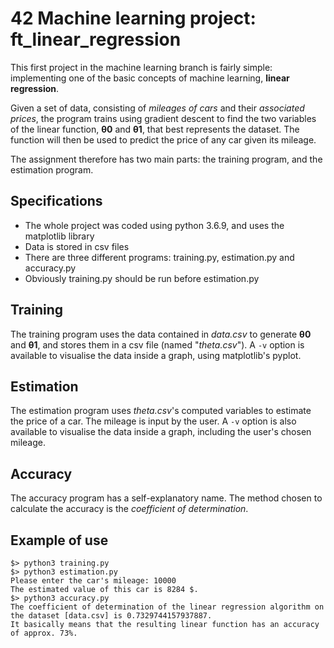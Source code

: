 # 42 Machine learning project: ft_linear_regression

This first project in the machine learning branch is fairly simple: implementing one of the basic concepts of machine learning, **linear regression**.

Given a set of data, consisting of *mileages of cars* and their *associated prices*, the program trains using gradient descent to find the two variables of the
linear function, **θ0** and **θ1**, that best represents the dataset. The function will then be used to predict the price of any car given its mileage.

The assignment therefore has two main parts: the training program, and the estimation program.

## Specifications

* The whole project was coded using python 3.6.9, and uses the matplotlib library
* Data is stored in csv files
* There are three different programs: training.py, estimation.py and accuracy.py
* Obviously training.py should be run before estimation.py

## Training

The training program uses the data contained in *data.csv* to generate **θ0** and **θ1**, and stores them in a csv file (named "*theta.csv*"). A `-v` option is
available to visualise the data inside a graph, using matplotlib's pyplot.

## Estimation

The estimation program uses *theta.csv*'s computed variables to estimate the price of a car. The mileage is input by the user. A `-v` option is also
available to visualise the data inside a graph, including the user's chosen mileage.

## Accuracy

The accuracy program has a self-explanatory name. The method chosen to calculate the accuracy is the *coefficient of determination*.

## Example of use

```
$> python3 training.py  
$> python3 estimation.py 
Please enter the car's mileage: 10000
The estimated value of this car is 8284 $.
$> python3 accuracy.py 
The coefficient of determination of the linear regression algorithm on the dataset [data.csv] is 0.7329744157937887.
It basically means that the resulting linear function has an accuracy of approx. 73%.
```
